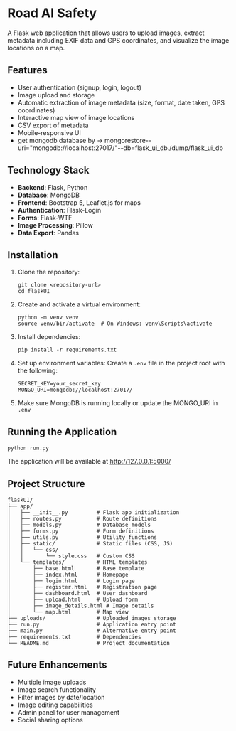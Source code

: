 # Road AI Safety

A Flask web application that allows users to upload images, extract metadata including EXIF data and GPS coordinates, and visualize the image locations on a map.

## Features

- User authentication (signup, login, logout)
- Image upload and storage
- Automatic extraction of image metadata (size, format, date taken, GPS coordinates)
- Interactive map view of image locations
- CSV export of metadata
- Mobile-responsive UI
- get mongodb database by -> mongorestore--uri="mongodb://localhost:27017/"--db=flask_ui_db./dump/flask_ui_db

## Technology Stack

- **Backend**: Flask, Python
- **Database**: MongoDB
- **Frontend**: Bootstrap 5, Leaflet.js for maps
- **Authentication**: Flask-Login
- **Forms**: Flask-WTF
- **Image Processing**: Pillow
- **Data Export**: Pandas

## Installation

1. Clone the repository:

   ```
   git clone <repository-url>
   cd flaskUI
   ```
2. Create and activate a virtual environment:

   ```
   python -m venv venv
   source venv/bin/activate  # On Windows: venv\Scripts\activate
   ```
3. Install dependencies:

   ```
   pip install -r requirements.txt
   ```
4. Set up environment variables:
   Create a `.env` file in the project root with the following:

   ```
   SECRET_KEY=your_secret_key
   MONGO_URI=mongodb://localhost:27017/
   ```
5. Make sure MongoDB is running locally or update the MONGO_URI in `.env`

## Running the Application

```
python run.py
```

The application will be available at http://127.0.0.1:5000/

## Project Structure

```
flaskUI/
├── app/
│   ├── __init__.py         # Flask app initialization
│   ├── routes.py           # Route definitions
│   ├── models.py           # Database models
│   ├── forms.py            # Form definitions
│   ├── utils.py            # Utility functions
│   ├── static/             # Static files (CSS, JS)
│   │   └── css/
│   │       └── style.css   # Custom CSS
│   └── templates/          # HTML templates
│       ├── base.html       # Base template
│       ├── index.html      # Homepage
│       ├── login.html      # Login page
│       ├── register.html   # Registration page
│       ├── dashboard.html  # User dashboard
│       ├── upload.html     # Upload form
│       ├── image_details.html # Image details
│       └── map.html        # Map view
├── uploads/                # Uploaded images storage
├── run.py                  # Application entry point
├── main.py                 # Alternative entry point
├── requirements.txt        # Dependencies
└── README.md               # Project documentation
```

## Future Enhancements

- Multiple image uploads
- Image search functionality
- Filter images by date/location
- Image editing capabilities
- Admin panel for user management
- Social sharing options
